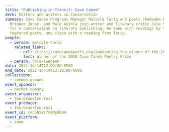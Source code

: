 ```yaml
---
title: "Publishing-in-Transit: Cave Canem"
deck: Editors and Writers in Conversation
summary: Cave Canem Programs Manager Malcolm Tariq and poets Chekwube Danladi,
  Brionne Janae, and Wale Ayinla join writer and literary critic Cole Swensen
  for a conversation on literary publishing. We open with readings by the
  featured poets, and close with a reading from Tariq.
people:
  - person: malcolm-tariq
    related_links:
      - url: https://cavecanempoets.org/announcing-the-winner-of-the-2018-cave-canem-poetry-prize/
        text: Winner of the 2018 Cave Canem Poetry Prize
  - person: cole-swensen
date: 2021-10-14T12:00:00-0500
end_date: 2021-10-14T13:30:00-0500
collections:
  - common-ground
event_sponsor:
  - dermot-comany
event_organizer:
  - the-brooklyn-rail
event_producer:
  - the-brooklyn-rail
event_id: recGNSsiYm9My8EmH
event_platform:
  - zoom
---
```

